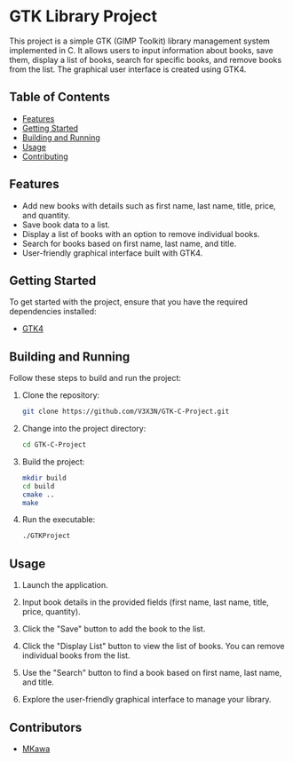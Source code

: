 # GTK Library Project

This project is a simple GTK (GIMP Toolkit) library management system implemented in C. It allows users to input information about books, save them, display a list of books, search for specific books, and remove books from the list. The graphical user interface is created using GTK4.

## Table of Contents

- [Features](#features)
- [Getting Started](#getting-started)
- [Building and Running](#building-and-running)
- [Usage](#usage)
- [Contributing](#contributing)

## Features

- Add new books with details such as first name, last name, title, price, and quantity.
- Save book data to a list.
- Display a list of books with an option to remove individual books.
- Search for books based on first name, last name, and title.
- User-friendly graphical interface built with GTK4.

## Getting Started

To get started with the project, ensure that you have the required dependencies installed:

- [GTK4](https://gtk.org/)

## Building and Running

Follow these steps to build and run the project:

1. Clone the repository:

   ```bash
   git clone https://github.com/V3X3N/GTK-C-Project.git
   ```

2. Change into the project directory:

   ```bash
   cd GTK-C-Project
   ```

3. Build the project:

   ```bash
   mkdir build
   cd build
   cmake ..
   make
   ```

4. Run the executable:

   ```bash
   ./GTKProject
   ```

## Usage

1. Launch the application.

2. Input book details in the provided fields (first name, last name, title, price, quantity).

3. Click the "Save" button to add the book to the list.

4. Click the "Display List" button to view the list of books. You can remove individual books from the list.

5. Use the "Search" button to find a book based on first name, last name, and title.

6. Explore the user-friendly graphical interface to manage your library.

## Contributors

- [MKawa](https://github.com/V3X3N)